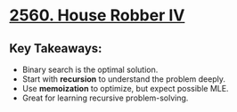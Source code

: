 # [2560. House Robber IV](https://leetcode.com/problems/house-robber-iv/description/)


## Key Takeaways:
- Binary search is the optimal solution.
- Start with **recursion** to understand the problem deeply.
- Use **memoization** to optimize, but expect possible MLE.
- Great for learning recursive problem-solving.
